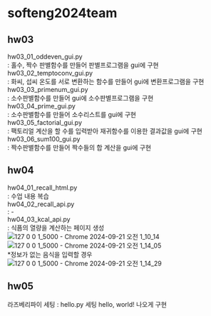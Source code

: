 # softeng2024team

## hw03
hw03_01_oddeven_gui.py  
: 홀수, 짝수 판별함수를 만들어 판별프로그램을 gui에 구현  
hw03_02_temptoconv_gui.py  
: 화씨, 섭씨 온도를 서로 변환하는 함수를 만들어 gui에 변환프로그램을 구현  
hw03_03_primenum_gui.py  
: 소수판별함수를 만들어 gui에 소수판별프로그램을 구현  
hw03_04_prime_gui.py  
: 소수판별함수를 만들어 소수리스트를 gui에 구현  
hw03_05_factorial_gui.py  
: 팩토리얼 계산을 할 수를 입력받아 재귀함수를 이용한 결과값을 gui에 구현  
hw03_06_sum100_gui.py  
: 짝수판별함수를 만들어 짝수들의 합 계산을 gui에 구현  

## hw04
hw04_01_recall_html.py  
: 수업 내용 복습  
hw04_02_recall_api.py  
: -  
hw04_03_kcal_api.py  
: 식픔의 열량을 계산하는 페이지 생성  
![127 0 0 1_5000 - Chrome 2024-09-21 오전 1_10_14](https://github.com/user-attachments/assets/1633d41b-bba2-4a4e-836a-268f793243ae)  
![127 0 0 1_5000 - Chrome 2024-09-21 오전 1_14_05](https://github.com/user-attachments/assets/7fcaa889-f3bb-486e-b2e5-0f81da3b1371)  
*정보가 없는 음식을 입력할 경우  
![127 0 0 1_5000 - Chrome 2024-09-21 오전 1_14_29](https://github.com/user-attachments/assets/e684da8c-73ea-4b57-9dec-fbdc51bc36c6)  

## hw05
라즈베리파이 세팅
: hello.py 세팅 hello, world! 나오게 구현
